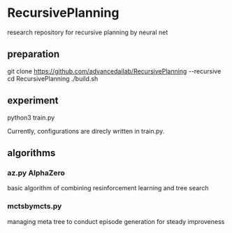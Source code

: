 # RecursivePlanning
research repository for recursive planning by neural net

## preparation 

git clone https://github.com/advancedailab/RecursivePlanning --recursive
cd RecursivePlanning
./build.sh

## experiment

python3 train.py

Currently, configurations are direcly written in train.py.

## algorithms

### az.py AlphaZero

basic algorithm of combining resinforcement learning and tree search

### mctsbymcts.py

managing meta tree to conduct episode generation for steady improveness 
